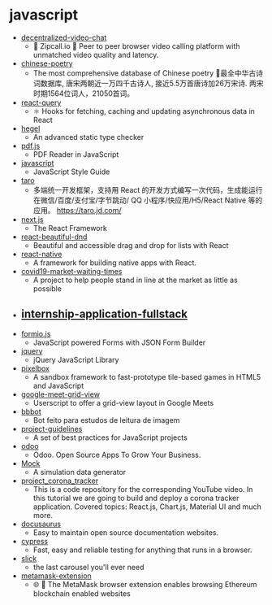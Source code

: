 # javascript
- [decentralized-video-chat](https://github.com/ianramzy/decentralized-video-chat)
  - 🚀 Zipcall.io 🚀 Peer to peer browser video calling platform with unmatched video quality and latency.
- [chinese-poetry](https://github.com/chinese-poetry/chinese-poetry)
  - The most comprehensive database of Chinese poetry 🧶最全中华古诗词数据库, 唐宋两朝近一万四千古诗人, 接近5.5万首唐诗加26万宋诗. 两宋时期1564位词人，21050首词。
- [react-query](https://github.com/tannerlinsley/react-query)
  - ⚛️ Hooks for fetching, caching and updating asynchronous data in React
- [hegel](https://github.com/JSMonk/hegel)
  - An advanced static type checker
- [pdf.js](https://github.com/mozilla/pdf.js)
  - PDF Reader in JavaScript
- [javascript](https://github.com/airbnb/javascript)
  - JavaScript Style Guide
- [taro](https://github.com/NervJS/taro)
  - 多端统一开发框架，支持用 React 的开发方式编写一次代码，生成能运行在微信/百度/支付宝/字节跳动/ QQ 小程序/快应用/H5/React Native 等的应用。 https://taro.jd.com/
- [next.js](https://github.com/zeit/next.js)
  - The React Framework
- [react-beautiful-dnd](https://github.com/atlassian/react-beautiful-dnd)
  - Beautiful and accessible drag and drop for lists with React
- [react-native](https://github.com/facebook/react-native)
  - A framework for building native apps with React.
- [covid19-market-waiting-times](https://github.com/TheJoin95/covid19-market-waiting-times)
  - A project to help people stand in line at the market as little as possible
- [internship-application-fullstack](https://github.com/cloudflare-internship-2020/internship-application-fullstack)
  - 
- [formio.js](https://github.com/formio/formio.js)
  - JavaScript powered Forms with JSON Form Builder
- [jquery](https://github.com/jquery/jquery)
  - jQuery JavaScript Library
- [pixelbox](https://github.com/cstoquer/pixelbox)
  - A sandbox framework to fast-prototype tile-based games in HTML5 and JavaScript
- [google-meet-grid-view](https://github.com/Fugiman/google-meet-grid-view)
  - Userscript to offer a grid-view layout in Google Meets
- [bbbot](https://github.com/DanielHe4rt/bbbot)
  - Bot feito para estudos de leitura de imagem
- [project-guidelines](https://github.com/elsewhencode/project-guidelines)
  - A set of best practices for JavaScript projects
- [odoo](https://github.com/odoo/odoo)
  - Odoo. Open Source Apps To Grow Your Business.
- [Mock](https://github.com/nuysoft/Mock)
  - A simulation data generator
- [project_corona_tracker](https://github.com/adrianhajdin/project_corona_tracker)
  - This is a code repository for the corresponding YouTube video. In this tutorial we are going to build and deploy a corona tracker application. Covered topics: React.js, Chart.js, Material UI and much more.
- [docusaurus](https://github.com/facebook/docusaurus)
  - Easy to maintain open source documentation websites.
- [cypress](https://github.com/cypress-io/cypress)
  - Fast, easy and reliable testing for anything that runs in a browser.
- [slick](https://github.com/kenwheeler/slick)
  - the last carousel you'll ever need
- [metamask-extension](https://github.com/MetaMask/metamask-extension)
  - 🌐 🔌 The MetaMask browser extension enables browsing Ethereum blockchain enabled websites

